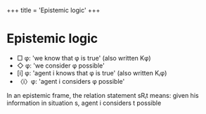 +++
title = 'Epistemic logic'
+++
# Epistemic logic
- □ φ: 'we know that φ is true' (also written Kφ)
- ◇ φ: 'we consider φ possible'
- [i] φ: 'agent i knows that φ is true' (also written Kᵢφ)
- 〈i〉φ: 'agent i considers φ possible'

In an epistemic frame, the relation statement sRᵢt means: given his information in situation s, agent i considers t possible


